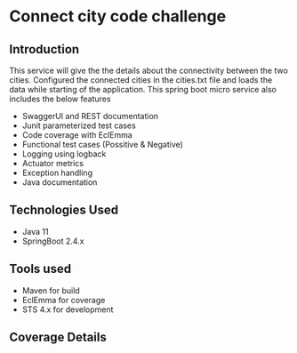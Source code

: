 # Connect city code challenge

## Introduction

This service will give the the details about the connectivity between the two cities. Configured the connected cities in the cities.txt file and loads the data while starting of the application. This spring boot micro service also includes the below features

- SwaggerUI and REST documentation
- Junit parameterized test cases
- Code coverage with EclEmma
- Functional test cases (Possitive & Negative)
- Logging using logback
- Actuator metrics
- Exception handling
- Java documentation

## Technologies Used

- Java 11
- SpringBoot 2.4.x

## Tools used

- Maven for build
- EclEmma for coverage
- STS 4.x for development

## Coverage Details